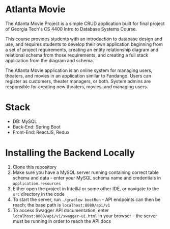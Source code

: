 # Atlanta Movie
The Atlanta Movie Project is a simple CRUD application built for final project of Georgia Tech's CS 4400 Intro to Database Systems Course.

This course provides students with an introduction to database design and use, and requires students to develop their own application beginning from a set of project requirements, creating an entity relationship diagram and relational schema from those requirements, and creating a full stack application from the diagram and schema.

The Atlanta Movie application is an online system for managing users, theaters, and movies in an application similar to Fandango. Users can register as customers, theater managers, or both. System admins are responsible for creating new theaters, movies, and managing users.
# Stack
- DB: MySQL
- Back-End: Spring Boot
- Front-End: ReactJS, Redux

# Installing the Backend Locally
1. Clone this repository
2. Make sure you have a MySQL server running containing correct table schema and data - enter your MySQL schema name and credentials in `application.resources`
3. Either open the project in IntelliJ or some other IDE, or navigate to the `src` directory in the code
4. To start the server, run `./gradlew bootRun` - API endpoints can then be reach; the base path is `localhost:8080/api/v1`
5. To access Swagger API documentation, enter `localhost:8080/api/v1/swagger-ui.html` in your browser - the server must be running in order to reach the API docs
